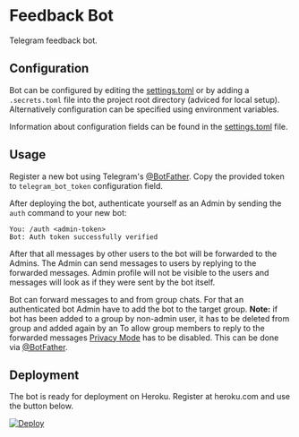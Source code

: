 # Feedback Bot
Telegram feedback bot.

## Configuration
Bot can be configured by editing the [settings.toml](settings.toml)
or by adding a `.secrets.toml` file into the project root directory (adviced for local setup).
Alternatively configuration can be specified using environment variables.

Information about configuration fields can be found in the [settings.toml](settings.toml) file.

## Usage
Register a new bot using Telegram's [@BotFather](https://t.me/botfather). Copy the provided token to `telegram_bot_token` configuration field.

After deploying the bot, authenticate yourself as an Admin by sending the `auth` command to your new bot:
```
You: /auth <admin-token>
Bot: Auth token successfully verified
```

After that all messages by other users to the bot will be forwarded to the Admins. The Admin can send messages to users by replying to the forwarded messages.
Admin profile will not be visible to the users and messages will look as if they were sent by the bot itself.

Bot can forward messages to and from group chats. For that an authenticated bot Admin have to add the bot to the target group.
**Note:** if bot has been added to a group by non-admin user, it has to be deleted from group and added again by an
To allow group members to reply to the forwarded messages [Privacy Mode](https://core.telegram.org/bots#privacy-mode) has to be disabled.
This can be done via [@BotFather](https://t.me/botfather).

## Deployment

The bot is ready for deployment on Heroku. Register at heroku.com and use the button below.

[![Deploy](https://www.herokucdn.com/deploy/button.svg)](https://heroku.com/deploy)
